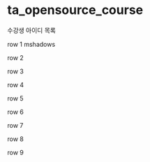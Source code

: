 # ta_opensource_course

수강생 아이디 목록

row 1
mshadows

row 2

row 3

row 4

row 5

row 6

row 7

row 8

row 9
